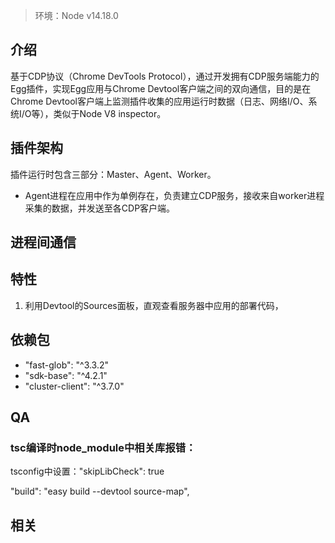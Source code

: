> 环境：Node v14.18.0
## 介绍

基于CDP协议（Chrome DevTools Protocol），通过开发拥有CDP服务端能力的Egg插件，实现Egg应用与Chrome Devtool客户端之间的双向通信，目的是在Chrome Devtool客户端上监测插件收集的应用运行时数据（日志、网络I/O、系统I/O等），类似于Node V8 inspector。

## 插件架构

插件运行时包含三部分：Master、Agent、Worker。
- Agent进程在应用中作为单例存在，负责建立CDP服务，接收来自worker进程采集的数据，并发送至各CDP客户端。
## 进程间通信


## 特性
1. 利用Devtool的Sources面板，直观查看服务器中应用的部署代码，


## 依赖包

- "fast-glob": "^3.3.2"
- "sdk-base": "^4.2.1"
- "cluster-client": "^3.7.0"
## QA
### tsc编译时node_module中相关库报错：
tsconfig中设置："skipLibCheck": true


"build": "easy build --devtool source-map",

## 相关